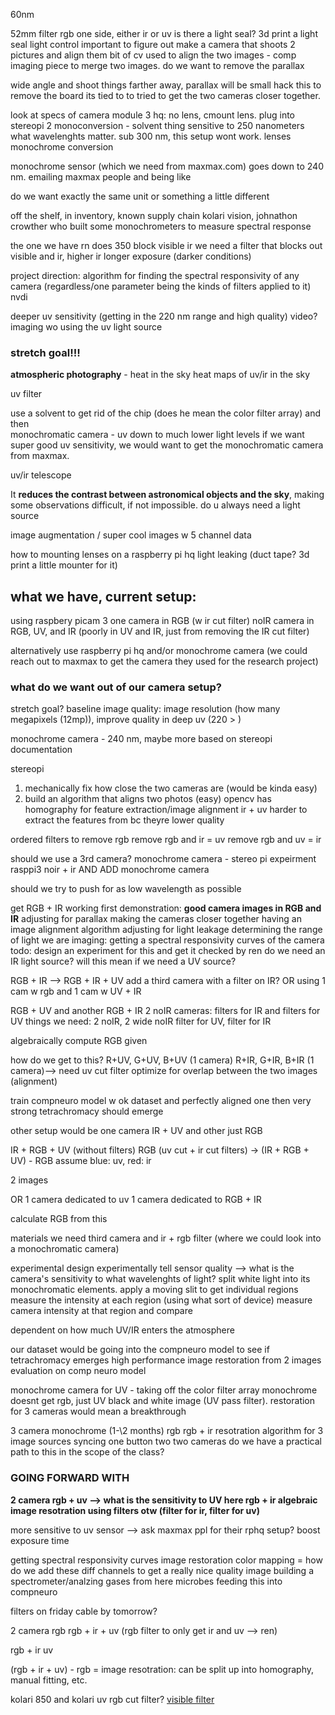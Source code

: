 
60nm

52mm filter
rgb one side, either ir or uv 
is there a light seal? 3d print a light seal 
	light control important to figure out
make a camera that shoots 2 pictures and align them
bit of cv used to align the two images - comp imaging piece to merge two images. do we want to remove the parallax

wide angle and shoot things farther away, parallax will be small
hack this to remove the board its tied to to tried to get the two cameras closer together. 

look at specs of camera module 3 
	hq: no lens, cmount lens. 
	plug into stereopi 2
	monoconversion - solvent thing
	sensitive to 250 nanometers
what wavelenghts matter. sub 300 nm, this setup wont work. lenses 
monochrome conversion

monochrome sensor (which we need from maxmax.com) goes down to 240 nm. emailing maxmax people and being like

do we want exactly the same unit or something a little different

off the shelf, in inventory, known supply chain
kolari vision, johnathon crowther who built some monochrometers to measure spectral response

the one we have rn does 350 
block visible ir
we need a filter that blocks out visible and ir, higher ir longer exposure (darker conditions)



project direction:
algorithm for finding the spectral responsivity of any camera (regardless/one parameter being the kinds of filters applied to it)
nvdi

deeper uv sensitivity (getting in the 220 nm range and high quality)
video?
imaging wo using the uv light source

### stretch goal!!!
**atmospheric photography** - 
heat in the sky
heat maps of uv/ir in the sky

uv filter


use a solvent to get rid of the chip (does he mean the color filter array) and then  
monochromatic camera - uv down to much lower light levels
if we want super good uv sensitivity, we would want to get the monochromatic camera from maxmax. 

uv/ir telescope


  

It **reduces the contrast between astronomical objects and the sky**, making some observations difficult, if not impossible.
do u always need a light source

image augmentation / super cool images w 5 channel data

how to mounting lenses on a raspberry pi hq 
light leaking (duct tape? 3d print a little mounter for it)


## what we have, current setup:
using raspbery picam 3
one camera in RGB (w ir cut filter)
noIR camera in RGB, UV, and IR (poorly in UV and IR, just from removing the IR cut filter)


alternatively use raspberry pi hq and/or monochrome camera (we could reach out to maxmax to get the camera they used for the research project)

### what do we want out of our camera setup?
stretch goal?
baseline image quality: image resolution (how many megapixels (12mp)), improve quality in deep uv (220 > )

monochrome camera - 240 nm, maybe more based on stereopi documentation


stereopi
1. mechanically fix how close the two cameras are (would be kinda easy)
2. build an algorithm that aligns two photos (easy)
opencv has homography for feature extraction/image alignment
	ir + uv harder to extract the features from bc theyre lower quality


ordered filters to remove rgb 
remove rgb and ir = uv
remove rgb and uv = ir

should we use a 3rd camera?
monochrome camera - stereo pi expeirment
rasppi3 noir + ir AND ADD monochrome camera

should we try to push for as low wavelength as possible

get RGB + IR working
first demonstration:
	**good camera images in RGB and IR** 
		adjusting for parallax
			making the cameras closer together
			having an image alignment algorithm
		adjusting for light leakage
		determining the range of light we are imaging: getting a spectral responsivity curves of the camera
			todo: design an experiment for this and get it checked by ren
		do we need an IR light source? will this mean if we need a UV source?

RGB + IR --> RGB + IR + UV
add a third camera with a filter on IR?  OR using 1 cam w rgb and 1 cam w UV + IR


RGB + UV and another RGB + IR
2 noIR cameras: 
	filters for IR and filters for UV
things we need:
2 noIR, 2 wide noIR
filter for UV, filter for IR




algebraically compute RGB given 

how do we get to this?
R+UV, G+UV, B+UV (1 camera)
R+IR, G+IR, B+IR (1 camera)--> need uv cut filter
	optimize for overlap between the two images (alignment)

train compneuro model w ok dataset and perfectly aligned one then very strong tetrachromacy should emerge

other setup would be one camera
IR + UV and other just RGB

IR + RGB + UV (without filters)
RGB (uv cut + ir cut filters)
-> (IR + RGB + UV) - RGB
assume blue: uv, red: ir

2 images

OR
1 camera dedicated to uv
1 camera dedicated to RGB + IR



calculate RGB from this


materials we need
third camera and ir + rgb filter (where we could look into a monochromatic camera)





experimental design
experimentally tell sensor quality --> what is the camera's sensitivity to what wavelenghts of light?
	split white light into its monochromatic elements. 
	apply a moving slit to get individual regions
	measure the intensity at each region (using what sort of device)
	measure camera intensity at that region and compare 


dependent on how much UV/IR enters the atmosphere





our dataset would be going into the compneuro model to see if tetrachromacy emerges
high performance image restoration from 2 images 
evaluation on comp neuro model

monochrome camera for UV - taking off the color filter array 
	monochrome doesnt get rgb, just UV
	black and white image (UV pass filter). 
	restoration for 3 cameras would mean a breakthrough

3 camera
	monochrome (1-\2 months)
	rgb
	rgb + ir
resotration algorithm for 3 image sources
syncing one button two two cameras 
do we have a practical path to this in the scope of the class?


### GOING FORWARD WITH 
**2 camera
	rgb + uv --> what is the sensitivity to UV here
	rgb + ir
algebraic image resotration
using filters otw (filter for ir, filter for uv)**



more sensitive to uv sensor --> ask maxmax ppl for their rphq setup? 
	boost exposure time 

getting spectral responsivity curves
image restoration
color mapping = how do we add these diff channels to get a really nice quality image
building a spectrometer/analzing gases from here
	microbes
feeding this into compneuro


filters on friday
cable by tomorrow? 






2 camera
	rgb 
	rgb + ir + uv (rgb filter to only get ir and uv --> ren)


rgb + ir
uv

(rgb + ir + uv) - rgb = 
image resotration:
	can be split up into homography, manual fitting, etc. 
	
kolari 850 and kolari uv
rgb cut filter?
[visible filter](https://maxmax.com/shopper/product/15131-xnitebp172-x-nite-band-pass-series-1-bp1-320nm-670nm-filter-in-72mm)
